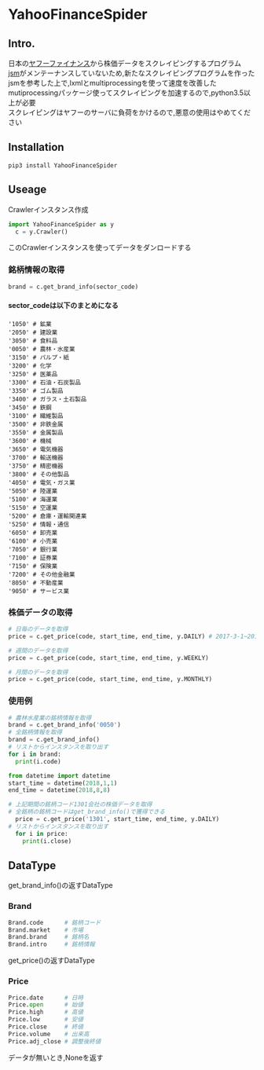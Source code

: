 # YahooFinanceSpider
## Intro.
日本の[ヤフーファイナンス](https://stocks.finance.yahoo.co.jp/)から株価データをスクレイピングするプログラム  
[jsm](https://pypi.org/project/jsm/)がメンテーナンスしていないため,新たなスクレイピングプログラムを作った  
jsmを参考した上で,lxmlとmultiprocessingを使って速度を改善した  
mutiprocessingパッケージ使ってスクレイピングを加速するので,python3.5以上が必要  
スクレイピングはヤフーのサーバに負荷をかけるので,悪意の使用はやめてください  
## Installation
```
pip3 install YahooFinanceSpider
```
## Useage
Crawlerインスタンス作成
```python
import YahooFinanceSpider as y
  c = y.Crawler()
```
このCrawlerインスタンスを使ってデータをダンロードする
### 銘柄情報の取得
```python
brand = c.get_brand_info(sector_code)
```
#### sector_codeは以下のまとめになる
```
'1050' # 鉱業
'2050' # 建設業
'3050' # 食料品
'0050' # 農林・水産業
'3150' # パルプ・紙
'3200' # 化学
'3250' # 医薬品
'3300' # 石油・石炭製品
'3350' # ゴム製品
'3400' # ガラス・土石製品
'3450' # 鉄鋼
'3100' # 繊維製品
'3500' # 非鉄金属
'3550' # 金属製品
'3600' # 機械
'3650' # 電気機器
'3700' # 輸送機器
'3750' # 精密機器
'3800' # その他製品
'4050' # 電気・ガス業
'5050' # 陸運業
'5100' # 海運業
'5150' # 空運業
'5200' # 倉庫・運輸関連業
'5250' # 情報・通信
'6050' # 卸売業
'6100' # 小売業
'7050' # 銀行業
'7100' # 証券業
'7150' # 保険業
'7200' # その他金融業
'8050' # 不動産業
'9050' # サービス業
```
### 株価データの取得
```python
# 日毎のデータを取得
price = c.get_price(code, start_time, end_time, y.DAILY) # 2017-3-1~2017-5-4の株価

# 週間のデータを取得
price = c.get_price(code, start_time, end_time, y.WEEKLY)

# 月間のデータを取得
price = c.get_price(code, start_time, end_time, y.MONTHLY)
```
### 使用例
```python
# 農林水産業の銘柄情報を取得
brand = c.get_brand_info('0050')
# 全銘柄情報を取得
brand = c.get_brand_info()
# リストからインスタンスを取り出す
for i in brand:
  print(i.code) 
```
```python
from datetime import datetime
start_time = datetime(2018,1,1)
end_time = datetime(2018,8,8)

# 上記期間の銘柄コード1301会社の株価データを取得
# 全銘柄の銘柄コードはget_brand_info()で獲得できる
  price = c.get_price('1301', start_time, end_time, y.DAILY)
# リストからインスタンスを取り出す
  for i in price:
    print(i.close) 
```
## DataType
get_brand_info()の返すDataType
### Brand
```python
Brand.code      # 銘柄コード
Brand.market    # 市場
Brand.brand     # 銘柄名
Brand.intro     # 銘柄情報
```
get_price()の返すDataType
### Price
```python
Price.date      # 日時
Price.open      # 始値
Price.high      # 高値
Price.low       # 安値
Price.close     # 終値
Price.volume    # 出来高
Price.adj_close # 調整後終値
```
データが無いとき,Noneを返す




